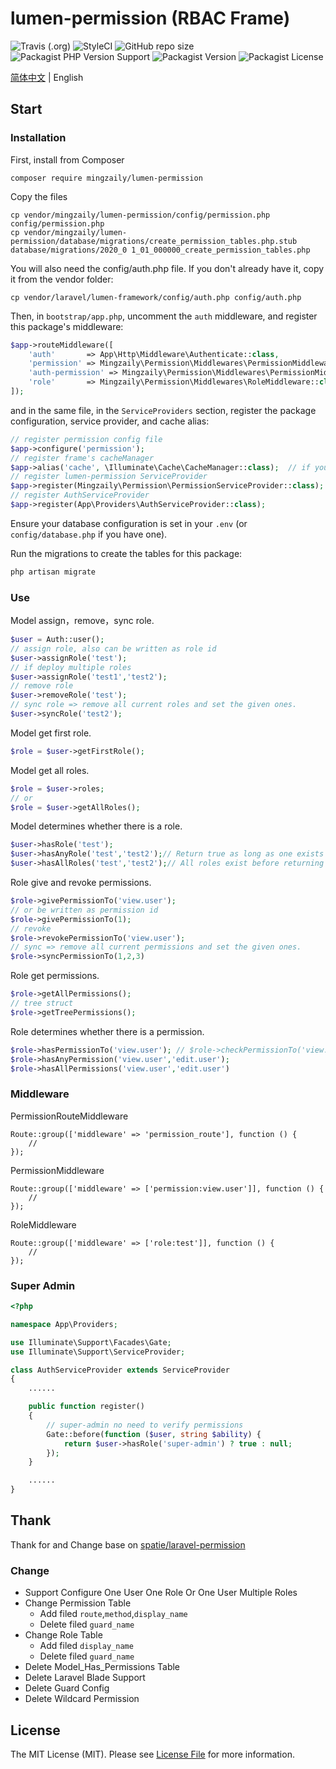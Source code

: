 # lumen-permission (RBAC Frame)
![Travis (.org)](https://img.shields.io/travis/mingzaily/lumen-permission?style=flat-square)
![StyleCI](https://github.styleci.io/repos/287014448/shield)
![GitHub repo size](https://img.shields.io/github/repo-size/mingzaily/lumen-permission?style=flat-square)
![Packagist PHP Version Support](https://img.shields.io/packagist/php-v/mingzaily/lumen-permission?style=flat-square)
![Packagist Version](https://img.shields.io/packagist/v/mingzaily/lumen-permission?include_prereleases&style=flat-square)
![Packagist License](https://img.shields.io/packagist/l/mingzaily/lumen-permission?style=flat-square)

[简体中文](./README.md)  | English

## Start

### Installation

First, install from Composer
```shell script
composer require mingzaily/lumen-permission
```
Copy the files
```shell script
cp vendor/mingzaily/lumen-permission/config/permission.php config/permission.php
cp vendor/mingzaily/lumen-permission/database/migrations/create_permission_tables.php.stub database/migrations/2020_0 1_01_000000_create_permission_tables.php
```
You will also need the config/auth.php file. If you don't already have it, copy it from the vendor folder:
```shell script
cp vendor/laravel/lumen-framework/config/auth.php config/auth.php
```

Then, in `bootstrap/app.php`, uncomment the `auth` middleware, and register this package's middleware:

```php
$app->routeMiddleware([
    'auth'       => App\Http\Middleware\Authenticate::class,
    'permission' => Mingzaily\Permission\Middlewares\PermissionMiddleware::class,
    'auth-permission' => Mingzaily\Permission\Middlewares\PermissionMiddleware::class,
    'role'       => Mingzaily\Permission\Middlewares\RoleMiddleware::class,
]);
```

and in the same file, in the `ServiceProviders` section, register the package configuration, service provider, and cache alias:

```php
// register permission config file
$app->configure('permission');
// register frame's cacheManager
$app->alias('cache', \Illuminate\Cache\CacheManager::class);  // if you don't have this already
// register lumen-permission ServiceProvider
$app->register(Mingzaily\Permission\PermissionServiceProvider::class);
// register AuthServiceProvider
$app->register(App\Providers\AuthServiceProvider::class);
```

Ensure your database configuration is set in your `.env` (or `config/database.php` if you have one).

Run the migrations to create the tables for this package:

```bash
php artisan migrate
```

### Use

Model assign，remove，sync role.

```php
$user = Auth::user();
// assign role, also can be written as role id
$user->assignRole('test');
// if deploy multiple roles
$user->assignRole('test1','test2');
// remove role
$user->removeRole('test');
// sync role => remove all current roles and set the given ones.
$user->syncRole('test2');
```

Model get first role.

```php
$role = $user->getFirstRole();
```

Model get all roles.

```php
$role = $user->roles;
// or
$role = $user->getAllRoles();
```

Model determines whether there is a role.

```php
$user->hasRole('test');
$user->hasAnyRole('test','test2');// Return true as long as one exists
$user->hasAllRoles('test','test2');// All roles exist before returning true
```

Role give and revoke permissions.

```php
$role->givePermissionTo('view.user');
// or be written as permission id
$role->givePermissionTo(1);
// revoke
$role->revokePermissionTo('view.user');
// sync => remove all current permissions and set the given ones.
$role->syncPermissionTo(1,2,3)
```

Role get permissions.

```php
$role->getAllPermissions();
// tree struct
$role->getTreePermissions();
```

Role determines whether there is a permission.

```php
$role->hasPermissionTo('view.user'); // $role->checkPermissionTo('view.user')
$role->hasAnyPermission('view.user','edit.user');
$role->hasAllPermissions('view.user','edit.user')
```

### Middleware

PermissionRouteMiddleware

```
Route::group(['middleware' => 'permission_route'], function () {
    //
});
```

PermissionMiddleware

```
Route::group(['middleware' => ['permission:view.user']], function () {
    //
});
```

RoleMiddleware

```
Route::group(['middleware' => ['role:test']], function () {
    //
});
```

### Super Admin
```php
<?php

namespace App\Providers;

use Illuminate\Support\Facades\Gate;
use Illuminate\Support\ServiceProvider;

class AuthServiceProvider extends ServiceProvider
{
    ......

    public function register()
    {
        // super-admin no need to verify permissions
        Gate::before(function ($user, string $ability) {
            return $user->hasRole('super-admin') ? true : null;
        });
    }

    ......
}
```

## Thank

Thank for and Change base on [spatie/laravel-permission](https://github.com/spatie/laravel-permission)

### Change

- Support Configure One User One Role Or One User Multiple Roles
- Change Permission Table
  - Add filed `route`,`method`,`display_name`
  - Delete filed `guard_name`
- Change Role Table
  - Add filed `display_name`
  - Delete filed `guard_name`
- Delete Model_Has_Permissions Table
- Delete Laravel Blade Support
- Delete Guard Config
- Delete Wildcard Permission

## License

The MIT License (MIT). Please see [License File](LICENSE.md) for more information.
